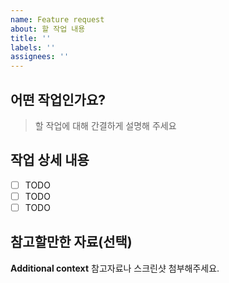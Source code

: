 ```yaml
---
name: Feature request
about: 할 작업 내용
title: ''
labels: ''
assignees: ''
---
```


## 어떤 작업인가요?

> 할 작업에 대해 간결하게 설명해 주세요

## 작업 상세 내용

- [ ] TODO
- [ ] TODO
- [ ] TODO

## 참고할만한 자료(선택)

**Additional context**
참고자료나 스크린샷 첨부해주세요.
